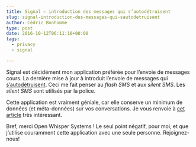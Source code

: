 ```yaml
---
title: Signal – introduction des messages qui s’autodétruisent
slug: signal-introduction-des-messages-qui-sautodetruisent
author: Cédric Bonhomme
type: post
date: 2016-10-12T06:11:10+00:00
tags:
  - privacy
  - signal

---
```

Signal est décidément mon application préférée pour l’envoie de messages cours.
La dernière mise à jour à introduit l’envoie de messages qui 
[s’autodétruisent](https://whispersystems.org/blog/disappearing-messages/).
Ceci me fait penser au _flash SMS_ et aux _silent SMS_.
Les _silent SMS_ sont utilisés par la police.

Cette application est vraiment géniale, car elle conserve un minimum de données
(et méta-données) sur vos conversations. Je vous renvoie à
[cet article](https://whispersystems.org/bigbrother/eastern-virginia-grand-jury/)
très intéressant.

Bref, merci Open Whisper Systems ! Le seul point négatif, pour moi, et que
j’utilise couramment cette application avec une seule personne. Rejoignez-nous!